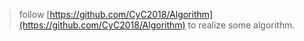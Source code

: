 > follow [https://github.com/CyC2018/Algorithm](https://github.com/CyC2018/Algorithm) to realize some algorithm.


